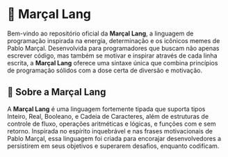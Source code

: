 # :lion: Marçal Lang

Bem-vindo ao repositório oficial da **Marçal Lang**, a linguagem de programação inspirada na energia, determinação e os icônicos memes de Pablo Marçal. Desenvolvida para programadores que buscam não apenas escrever código, mas também se motivar e inspirar através de cada linha escrita, a **Marçal Lang** oferece uma sintaxe única que combina princípios de programação sólidos com a dose certa de diversão e motivação.

## :rocket: Sobre a Marçal Lang

A **Marçal Lang** é uma linguagem fortemente tipada que suporta tipos Inteiro, Real, Booleano, e Cadeia de Caracteres, além de estruturas de controle de fluxo, operações aritméticas e lógicas, e funções com e sem retorno. Inspirada no espírito inquebrável e nas frases motivacionais de Pablo Marçal, essa linguagem foi criada para encorajar desenvolvedores a persistirem em seus objetivos e superarem desafios, enquanto codificam.
